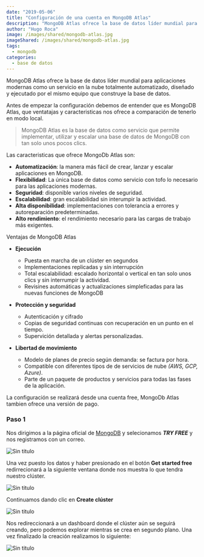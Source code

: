 ```yaml
---
date: "2019-05-06"
title: "Configuración de una cuenta en MongoDB Atlas"
description: "MongoDB Atlas ofrece la base de datos líder mundial para aplicaciones modernas como un servicio en la nube totalmente automatizado, diseñado y ejecutado por el mismo equipo que construye la base de datos."
author: "Hugo Roca"
image: /images/shared/mongodb-atlas.jpg
imageShared: /images/shared/mongodb-atlas.jpg
tags:
  - mongodb
categories:
  - base de datos
---
```


MongoDB Atlas ofrece la base de datos líder mundial para aplicaciones modernas como un servicio en la nube totalmente automatizado, diseñado y ejecutado por el mismo equipo que construye la base de datos.

Antes de empezar la configuración debemos de entender que es MongoDB Atlas, que ventatajas y caracteristicas nos ofrece a comparación de tenerlo en modo local.

> MongoDB Atlas es la base de datos como servicio que permite implementar, utilizar y escalar una base de datos de MongoDB con tan solo unos pocos clics.

Las caracteristicas que ofrece MongoDb Atlas son:

- **Automatización**: la manera más fácil de crear, lanzar y escalar aplicaciones en MongoDB.
- **Flexibilidad**: La única base de datos como servicio con tofo lo necesario para las aplicaciones modernas.
- **Seguridad**: disponible varios niveles de seguridad.
- **Escalabilidad**: gran escalabilidad sin interumpir la actividad.
- **Alta disponibilidad**: implementaciones con tolerancia a errores y autoreparación predeterminadas.
- **Alto rendimiento**: el rendimiento necesario para las cargas de trabajo más exigentes.

Ventajas de MongoDB Atlas

- **Ejecución**
  - Puesta en marcha de un clúster en segundos
  - Implementaciones replicadas y sin interrupción
  - Total escalabilidad: escalado horizontal o vertical en tan solo unos clics y sin interrumpir la actividad.
  - Revisines automáticas y actualizaciones simpleficadas para las nuevas funciones de MongoDB

- **Protección y seguridad**
  - Autenticación y cifrado
  - Copias de seguridad continuas con recuperación en un punto en el tiempo.
  - Supervición detallada y alertas personalizadas.

- **Libertad de movimiento**
  - Modelo de planes de precio según demanda: se factura por hora.
  - Compatible con diferentes tipos de de servicios de nube *(AWS, GCP, Azure)*.
  - Parte de un paquete de productos y servicios para todas las fases de la aplicación.

La configuración se realizará desde una cuenta free, MongoDb Atlas tambien ofrece una versión de pago. 

### Paso 1
Nos dirigimos a la página oficial de [MongoDB](https://www.mongodb.com/) y selecionamos ***TRY FREE*** y nos registramos con un correo.

![Sin titulo](/mongodb-atlas/paso1.jpg)

Una vez puesto los datos y haber presionado en el botón **Get started free** redirrecionará a la siguiente ventana donde nos muestra lo que tendra nuestro clúster. 

![Sin titulo](/mongodb-atlas/paso2.jpg)

Continuamos dando clic en **Create clúster**

![Sin titulo](/mongodb-atlas/paso3.jpg)

Nos redireccionará a un dashboard donde el clúster aún se seguirá creando, pero podemos explorar mientras se crea en segundo plano. Una vez finalizado la creación realizamos lo siguiente:

![Sin titulo](/mongodb-atlas/paso4.jpg)

